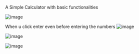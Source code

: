 A Simple Calculator with basic functionalities

![image](https://github.com/anusha-2002/50days-50projects/assets/116163087/1053b1c9-c78d-4268-833e-3cf33c1362e7)

When u click enter even before entering the numbers
![image](https://github.com/anusha-2002/50days-50projects/assets/116163087/407adfa6-325e-439f-bcc3-28381f178432)

![image](https://github.com/anusha-2002/50days-50projects/assets/116163087/1d32816b-52e2-4e8a-b7a1-acab8a460f33)

![image](https://github.com/anusha-2002/50days-50projects/assets/116163087/a7655ca3-12c2-42ea-a2db-2a1455483a48)




